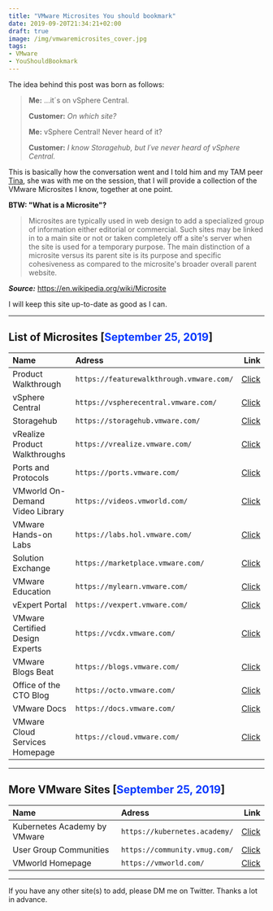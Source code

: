 ```yaml
---
title: "VMware Microsites You should bookmark"
date: 2019-09-20T21:34:21+02:00
draft: true
image: /img/vmwaremicrosites_cover.jpg
tags:
- VMware
- YouShouldBookmark
---
```


The idea behind this post was born as follows:

> **Me:** ...it´s on vSphere Central.
>
> **Customer:** *On which site?*
>
> **Me:** vSphere Central! Never heard of it?
>
> **Customer:** *I know Storagehub, but I´ve never heard of vSphere Central.*

This is basically how the conversation went and I told him and my TAM peer <a href="https://twitter.com/TinaKrogull" target="_blank">Tina</a>, she was with me on the session, that I will provide a collection of the VMware Microsites I know, together at one point.

**BTW: "What is a Microsite"?**

>Microsites are typically used in web design to add a specialized group of information either editorial or commercial. Such sites may be linked in to a main site or not or taken completely off a site's server when the site is used for a temporary purpose. The main distinction of a microsite versus its parent site is its purpose and specific cohesiveness as compared to the microsite's broader overall parent website.

***Source:*** https://en.wikipedia.org/wiki/Microsite

I will keep this site up-to-date as good as I can.

---
## List of Microsites [<span style="color:#0037ff">September 25, 2019</span>]

|   **Name**                        |   **Adress**                                   |  **Link**                                                                    |
|:----------	                    |:-------   	                                 |-------:                                                                      |
|  Product Walkthrough              |   `https://featurewalkthrough.vmware.com/`     |   <a href="https://featurewalkthrough.vmware.com/" target="_blank">Click</a> |
|  vSphere Central                  |   `https://vspherecentral.vmware.com/	   `     |   <a href="https://vspherecentral.vmware.com/" target="_blank">Click</a>     |
|  Storagehub 	                    |   `https://storagehub.vmware.com/	       `     |   <a href="https://storagehub.vmware.com/" target="_blank">Click</a>         |
|  vRealize Product Walkthroughs	|   `https://vrealize.vmware.com/	       `     |   <a href="https://vrealize.vmware.com/" target="_blank">Click</a>           |
|  Ports and Protocols	            |   `https://ports.vmware.com/	           `     |   <a href="https://ports.vmware.com/" target="_blank">Click</a>              |
|  VMworld On-Demand Video Library	|   `https://videos.vmworld.com/ 	       `     |   <a href="https://videos.vmworld.com/" target="_blank">Click</a>            |
|  VMware Hands-on Labs	            |   `https://labs.hol.vmware.com/ 	       `     |   <a href="https://labs.hol.vmware.com/" target="_blank">Click</a>           |
|  Solution Exchange	            |   `https://marketplace.vmware.com/ 	   `     |   <a href="https://marketplace.vmware.com/" target="_blank">Click</a>        |
|  VMware Education                 |   `https://mylearn.vmware.com/	       `     |   <a href="https://mylearn.vmware.com/" target="_blank">Click</a>            |
|  vExpert Portal 	                |   `https://vexpert.vmware.com/	       `     |   <a href="https://vexpert.vmware.com/" target="_blank">Click</a>            |
|  VMware Certified Design Experts 	|   `https://vcdx.vmware.com/ 	           `     |   <a href="https://vcdx.vmware.com/" target="_blank">Click</a>               |
|  VMware Blogs Beat 	            |   `https://blogs.vmware.com/	           `     |   <a href="https://blogs.vmware.com/" target="_blank">Click</a>              |
|  Office of the CTO Blog           |   `https://octo.vmware.com/`                   |   <a href="https://octo.vmware.com/" target="_blank">Click</a>               |
|  VMware Docs 	                    |   `https://docs.vmware.com/ 	           `     |   <a href="https://docs.vmware.com/" target="_blank">Click</a>               |
|  VMware Cloud Services Homepage 	|   `https://cloud.vmware.com/  	       `     |   <a href="https://cloud.vmware.com/" target="_blank">Click</a>              |

---
## More VMware Sites [<span style="color:#0037ff">September 25, 2019</span>]

|   **Name**                        |   **Adress**                                   |  **Link**                                                                    |
|:----------	                    |:-------   	                                 |-------:                                                                      |
|  Kubernetes Academy by VMware     |   `https://kubernetes.academy/`                |   <a href="https://kubernetes.academy/" target="_blank">Click</a>            |
|  User Group Communities           |   `https://community.vmug.com/`                |   <a href="https://community.vmug.com/" target="_blank">Click</a>            |
|  VMworld Homepage                 |   `https://vmworld.com/`                       |   <a href="https://vmworld.com/" target="_blank">Click</a>                   |

---
If you have any other site(s) to add, please DM me on Twitter. Thanks a lot in advance.